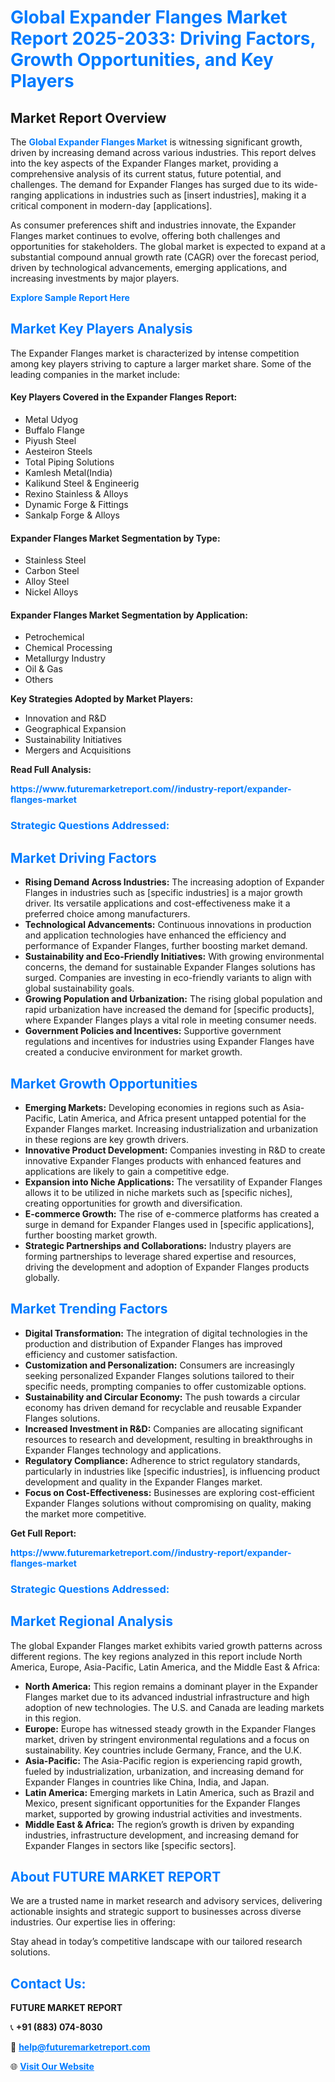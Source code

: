 <h1 style="color: #007BFF;">Global Expander Flanges Market Report 2025-2033: Driving Factors, Growth Opportunities, and Key Players</h1>

<section id="overview">
<h2>Market Report Overview</h2>
<p>The <a href="https://www.futuremarketreport.com//industry-report/expander-flanges-market" style="color: #007BFF; text-decoration: none;"><strong>Global Expander Flanges Market</strong></a> is witnessing significant growth, driven by increasing demand across various industries. This report delves into the key aspects of the Expander Flanges market, providing a comprehensive analysis of its current status, future potential, and challenges. The demand for Expander Flanges has surged due to its wide-ranging applications in industries such as [insert industries], making it a critical component in modern-day [applications].</p>
<p>As consumer preferences shift and industries innovate, the Expander Flanges market continues to evolve, offering both challenges and opportunities for stakeholders. The global market is expected to expand at a substantial compound annual growth rate (CAGR) over the forecast period, driven by technological advancements, emerging applications, and increasing investments by major players.</p>
</section>

<section id="overview">
<p><a href="https://www.futuremarketreport.com//request-sample/reportId=52370" style="color: #007BFF; text-decoration: none;"><strong>Explore Sample Report Here</strong></a></p>
</section>

<section id="key-players">
<h2 style="color: #007BFF;">Market Key Players Analysis</h2>
<p>The Expander Flanges market is characterized by intense competition among key players striving to capture a larger market share. Some of the leading companies in the market include:</p>
<h4>Key Players Covered in the Expander Flanges Report:</h4>
<ul><li>Metal Udyog</li><li>Buffalo Flange</li><li>Piyush Steel</li><li>Aesteiron Steels</li><li>Total Piping Solutions</li><li>Kamlesh Metal(India)</li><li>Kalikund Steel &amp; Engineerig</li><li>Rexino Stainless &amp; Alloys</li><li>Dynamic Forge &amp; Fittings</li><li>Sankalp Forge &amp; Alloys</li></ul>
<h4>Expander Flanges Market Segmentation by Type:</h4>
<ul><li>Stainless Steel</li><li>Carbon Steel</li><li>Alloy Steel</li><li>Nickel Alloys</li></ul>

<h4>Expander Flanges Market Segmentation by Application:</h4>
<ul><li>Petrochemical</li><li>Chemical Processing</li><li>Metallurgy Industry</li><li>Oil &amp; Gas</li><li>Others</li></ul>
<p><strong>Key Strategies Adopted by Market Players:</strong></p>
<ul>
<li>Innovation and R&D</li>
<li>Geographical Expansion</li>
<li>Sustainability Initiatives</li>
<li>Mergers and Acquisitions</li>
</ul>
</section>

<section>
<p><strong>Read Full Analysis: </strong></p><a href="https://www.futuremarketreport.com//industry-report/expander-flanges-market" style="color: #007BFF; text-decoration: none;"><strong>https://www.futuremarketreport.com//industry-report/expander-flanges-market</strong></a>
<h3 style="color: #007BFF;">Strategic Questions Addressed:</h3>
</section>

<section id="driving-factors">
<h2 style="color: #007BFF;">Market Driving Factors</h2>
<ul>
<li><strong>Rising Demand Across Industries:</strong> The increasing adoption of Expander Flanges in industries such as [specific industries] is a major growth driver. Its versatile applications and cost-effectiveness make it a preferred choice among manufacturers.</li>
<li><strong>Technological Advancements:</strong> Continuous innovations in production and application technologies have enhanced the efficiency and performance of Expander Flanges, further boosting market demand.</li>
<li><strong>Sustainability and Eco-Friendly Initiatives:</strong> With growing environmental concerns, the demand for sustainable Expander Flanges solutions has surged. Companies are investing in eco-friendly variants to align with global sustainability goals.</li>
<li><strong>Growing Population and Urbanization:</strong> The rising global population and rapid urbanization have increased the demand for [specific products], where Expander Flanges plays a vital role in meeting consumer needs.</li>
<li><strong>Government Policies and Incentives:</strong> Supportive government regulations and incentives for industries using Expander Flanges have created a conducive environment for market growth.</li>
</ul>
</section>

<section id="growth-opportunities">
<h2 style="color: #007BFF;">Market Growth Opportunities</h2>
<ul>
<li><strong>Emerging Markets:</strong> Developing economies in regions such as Asia-Pacific, Latin America, and Africa present untapped potential for the Expander Flanges market. Increasing industrialization and urbanization in these regions are key growth drivers.</li>
<li><strong>Innovative Product Development:</strong> Companies investing in R&D to create innovative Expander Flanges products with enhanced features and applications are likely to gain a competitive edge.</li>
<li><strong>Expansion into Niche Applications:</strong> The versatility of Expander Flanges allows it to be utilized in niche markets such as [specific niches], creating opportunities for growth and diversification.</li>
<li><strong>E-commerce Growth:</strong> The rise of e-commerce platforms has created a surge in demand for Expander Flanges used in [specific applications], further boosting market growth.</li>
<li><strong>Strategic Partnerships and Collaborations:</strong> Industry players are forming partnerships to leverage shared expertise and resources, driving the development and adoption of Expander Flanges products globally.</li>
</ul>
</section>

<section id="trending-factors">
<h2 style="color: #007BFF;">Market Trending Factors</h2>
<ul>
<li><strong>Digital Transformation:</strong> The integration of digital technologies in the production and distribution of Expander Flanges has improved efficiency and customer satisfaction.</li>
<li><strong>Customization and Personalization:</strong> Consumers are increasingly seeking personalized Expander Flanges solutions tailored to their specific needs, prompting companies to offer customizable options.</li>
<li><strong>Sustainability and Circular Economy:</strong> The push towards a circular economy has driven demand for recyclable and reusable Expander Flanges solutions.</li>
<li><strong>Increased Investment in R&D:</strong> Companies are allocating significant resources to research and development, resulting in breakthroughs in Expander Flanges technology and applications.</li>
<li><strong>Regulatory Compliance:</strong> Adherence to strict regulatory standards, particularly in industries like [specific industries], is influencing product development and quality in the Expander Flanges market.</li>
<li><strong>Focus on Cost-Effectiveness:</strong> Businesses are exploring cost-efficient Expander Flanges solutions without compromising on quality, making the market more competitive.</li>
</ul>
</section>

<section>
<p><strong>Get Full Report: </strong></p><a href="https://www.futuremarketreport.com//industry-report/expander-flanges-market" style="color: #007BFF; text-decoration: none;"><strong>https://www.futuremarketreport.com//industry-report/expander-flanges-market</strong></a>
<h3 style="color: #007BFF;">Strategic Questions Addressed:</h3>
</section>


<section id="regional-analysis">
<h2 style="color: #007BFF;">Market Regional Analysis</h2>
<p>The global Expander Flanges market exhibits varied growth patterns across different regions. The key regions analyzed in this report include North America, Europe, Asia-Pacific, Latin America, and the Middle East & Africa:</p>
<ul>
<li><strong>North America:</strong> This region remains a dominant player in the Expander Flanges market due to its advanced industrial infrastructure and high adoption of new technologies. The U.S. and Canada are leading markets in this region.</li>
<li><strong>Europe:</strong> Europe has witnessed steady growth in the Expander Flanges market, driven by stringent environmental regulations and a focus on sustainability. Key countries include Germany, France, and the U.K.</li>
<li><strong>Asia-Pacific:</strong> The Asia-Pacific region is experiencing rapid growth, fueled by industrialization, urbanization, and increasing demand for Expander Flanges in countries like China, India, and Japan.</li>
<li><strong>Latin America:</strong> Emerging markets in Latin America, such as Brazil and Mexico, present significant opportunities for the Expander Flanges market, supported by growing industrial activities and investments.</li>
<li><strong>Middle East & Africa:</strong> The region’s growth is driven by expanding industries, infrastructure development, and increasing demand for Expander Flanges in sectors like [specific sectors].</li>
</ul>
</section>

<footer>
<h2 style="color: #007BFF;">About FUTURE MARKET REPORT</h2>
<p>We are a trusted name in market research and advisory services, delivering actionable insights and strategic support to businesses across diverse industries. Our expertise lies in offering:</p>

<p>Stay ahead in today’s competitive landscape with our tailored research solutions.</p>

<h2 style="color: #007BFF;">Contact Us:</h2>
<p><strong>FUTURE MARKET REPORT</strong></p>
<p>📞 <strong>+91 (883) 074-8030</strong></p>
<p>📧 <strong><a href="mailto:help@futuremarketreport.com" style="color: #007BFF;">help@futuremarketreport.com</a></strong></p>
<p>🌐 <strong><a href="https://www.futuremarketreport.com/" style="color: #007BFF;">Visit Our Website</a></strong></p>
</footer>